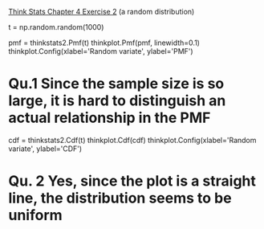 [Think Stats Chapter 4 Exercise 2](http://greenteapress.com/thinkstats2/html/thinkstats2005.html#toc41) (a random distribution)

t = np.random.random(1000)

pmf = thinkstats2.Pmf(t)
thinkplot.Pmf(pmf, linewidth=0.1)
thinkplot.Config(xlabel='Random variate', ylabel='PMF')

# Qu.1 Since the sample size is so large, it is hard to distinguish an actual relationship in the PMF

cdf = thinkstats2.Cdf(t)
thinkplot.Cdf(cdf)
thinkplot.Config(xlabel='Random variate', ylabel='CDF')

# Qu. 2 Yes, since the plot is a straight line, the distribution seems to be uniform



